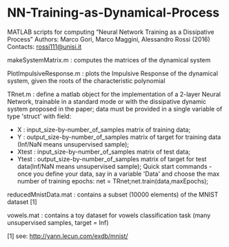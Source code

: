 # NN-Training-as-Dynamical-Process

MATLAB scripts for computing “Neural Network Training as a Dissipative Process”
Authors: Marco Gori, Marco Maggini, Alessandro Rossi (2016)
Contacts: rossi111@unisi.it

makeSystemMatrix.m : computes the matrices of the dynamical system

PlotImpulsiveResponse.m : plots the Impulsive Response of the dynamical system, given the roots of the characteristic polynomial

TRnet.m : define a matlab object for the implementation of a 2-layer Neural Network, trainable in a standard mode or with the dissipative dynamic system proposed in the paper; data must be provided in a single variable of type 'struct' with field:
  - X : input_size-by-number_of_samples matrix of training data;
  - Y : output_size-by-number_of_samples matrix of target for training data (Inf/NaN means unsupervised sample);
  - Xtest : input_size-by-number_of_samples matrix of test data;
  - Ytest : output_size-by-number_of_samples matrix of target for test data(Inf/NaN means unsupervised sample); 
Quick start commands - once you define your data, say in a variable 'Data' and choose the max number of training epochs: 
    net = TRnet;net.train(data,maxEpochs);

reducedMnistData.mat : contains a subset (10000 elements) of the MNIST dataset [1]

vowels.mat : contains a toy dataset for vowels classification task (many unsupervised samples, target = Inf)


[1] see: http://yann.lecun.com/exdb/mnist/
